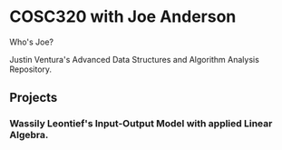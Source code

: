 # COSC320 with Joe Anderson

Who's Joe?

Justin Ventura's Advanced Data Structures and Algorithm Analysis Repository.

## Projects

### Wassily Leontief's Input-Output Model with applied Linear Algebra.
